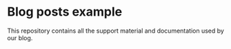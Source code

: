 # Blog posts example

This repository contains all the support material and documentation used by our blog.